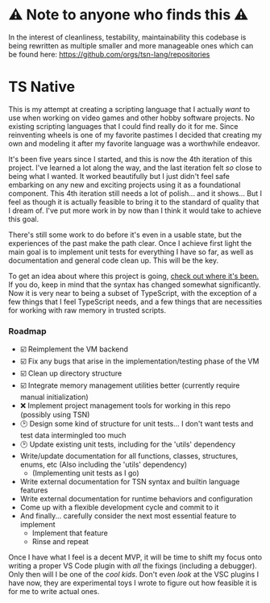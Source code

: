 # ⚠️ Note to anyone who finds this ⚠️
In the interest of cleanliness, testability, maintainability this codebase is being rewritten as multiple smaller and more manageable ones which
can be found here:
https://github.com/orgs/tsn-lang/repositories

# TS Native
This is my attempt at creating a scripting language that I actually _want_ to use when working on video games and other hobby software projects.
No existing scripting languages that I could find really do it for me. Since reinventing wheels is one of my favorite pastimes I decided that
creating my own and modeling it after my favorite language was a worthwhile endeavor.

It's been five years since I started, and this is now the 4th iteration of this project. I've learned a lot along the way, and the last iteration
felt _so_ close to being what I wanted. It worked beautifully but I just didn't feel safe embarking on any new and exciting projects using it as
a foundational component. This 4th iteration still needs a lot of polish... and it shows... But I feel as though it is actually feasible to bring
it to the standard of quality that I dream of. I've put more work in by now than I think it would take to achieve this goal.

There's still some work to do before it's even in a usable state, but the experiences of the past make the path clear. Once I achieve first light
the main goal is to implement unit tests for everything I have so far, as well as documentation and general code clean up. This will be the key.

To get an idea about where this project is going, [check out where it's been.](https://github.com/mdecicco/ts-native/blob/before-overhaul/README.md)
If you do, keep in mind that the syntax has changed somewhat significantly. Now it is very near to being a subset of TypeScript, with the exception
of a few things that I feel TypeScript needs, and a few things that are necessities for working with raw memory in trusted scripts.

### Roadmap
- ☑️ Reimplement the VM backend
- ☑️ Fix any bugs that arise in the implementation/testing phase of the VM
- ☑️ Clean up directory structure
- ☑️ Integrate memory management utilities better (currently require manual initialization)
- ❌ Implement project management tools for working in this repo (possibly using TSN)
- 🕑 Design some kind of structure for unit tests... I don't want tests and test data intermingled too much
- 🕑 Update existing unit tests, including for the 'utils' dependency
- Write/update documentation for all functions, classes, structures, enums, etc (Also including the 'utils' dependency)
  - (Implementing unit tests as I go)
- Write external documentation for TSN syntax and builtin language features
- Write external documentation for runtime behaviors and configuration
- Come up with a flexible development cycle and commit to it
- And finally... carefully consider the next most essential feature to implement
  - Implement that feature
  - Rinse and repeat

Once I have what I feel is a decent MVP, it will be time to shift my focus onto writing a proper VS Code plugin with *all* the fixings (including a
debugger). Only then will I be one of the _cool kids_. Don't even _look_ at the VSC plugins I have now, they are experimental toys I wrote to figure
out how feasible it is for me to write actual ones.
